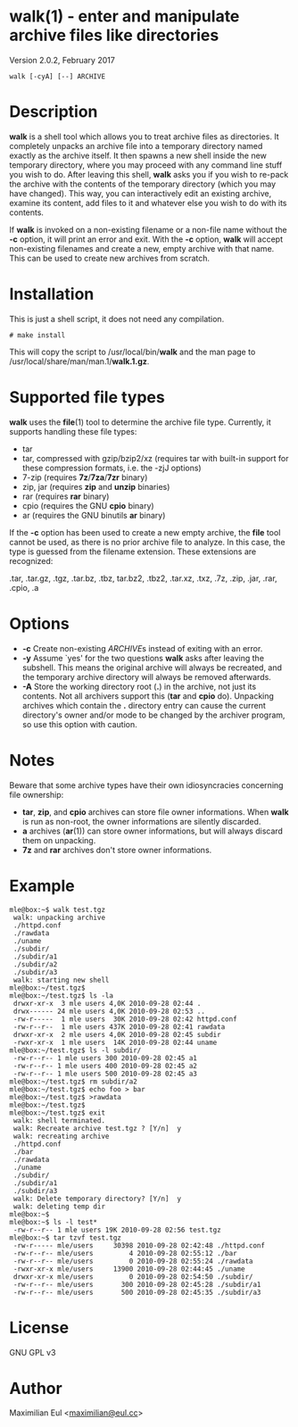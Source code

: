 [//]: # (This file was autogenerated from the man page with 'make README.md')

# walk(1) - enter and manipulate archive files like directories

Version 2.0.2, February 2017

```walk [-cyA] [--] ARCHIVE```

# Description

**walk** is a shell tool
which allows you to treat archive files as directories.
It completely unpacks an archive file
into a temporary directory named exactly as the archive itself.
It then spawns a new shell inside the new temporary directory,
where you may proceed with any command line stuff you wish to do.
After leaving this shell,
**walk** asks you if you wish to re-pack the archive
with the contents of the temporary directory (which you may have changed).
This way, you can interactively edit an existing archive,
examine its content, add files to it
and whatever else you wish to do with its contents.

If **walk** is invoked on a non-existing filename or a non-file name
without the **-c** option,
it will print an error and exit.
With the **-c** option, **walk** will accept non-existing filenames
and create a new, empty archive with that name.
This can be used to create new archives from scratch.

# Installation

This is just a shell script, it does not need any compilation.

```# make install```

This will copy the script to /usr/local/bin/**walk**
and the man page to /usr/local/share/man/man.1/**walk.1.gz**.

# Supported file types

**walk** uses the **file**(1) tool to determine the archive file type.
Currently, it supports handling these file types:

* tar
* tar, compressed with gzip/bzip2/xz
  (requires tar with built-in support for these compression formats,
  i.e. the -zjJ options)
* 7-zip
  (requires **7z**/**7za**/**7zr** binary)
* zip, jar
  (requires **zip** and **unzip** binaries)
* rar
  (requires **rar** binary)
* cpio
  (requires the GNU **cpio** binary)
* ar
  (requires the GNU binutils **ar** binary)

If the **-c** option has been used to create a new empty archive,
the **file** tool cannot be used,
as there is no prior archive file to analyze.
In this case, the type is guessed from the filename extension.
These extensions are recognized:

 .tar,
 .tar.gz, .tgz,
 .tar.bz, .tbz, tar.bz2, .tbz2,
 .tar.xz, .txz,
 .7z,
 .zip, .jar,
 .rar,
 .cpio,
 .a

# Options


* **-c**
  Create non-existing *ARCHIVE*s
  instead of exiting with an error.
* **-y**
  Assume `yes' for the two questions **walk** asks after leaving the subshell.
  This means the original archive will always be recreated,
  and the temporary archive directory will always be removed afterwards. 
* **-A**
  Store the working directory root (**.**) in the archive,
  not just its contents.
  Not all archivers support this
  (**tar** and **cpio** do).
  Unpacking archives which contain the **.** directory entry
  can cause the current directory's owner and/or mode to be changed
  by the archiver program,
  so use this option with caution.

# Notes

Beware that some archive types have their own idiosyncracies
concerning file ownership:

* **tar**, **zip**, and **cpio** archives
  can store file owner informations.
  When **walk** is run as non-root,
  the owner informations are silently discarded.
* **a** archives (**ar**(1)) can store owner informations,
  but will always discard them on unpacking.
* **7z** and **rar** archives don't store owner informations.

# Example


    mle@box:~$ walk test.tgz
     walk: unpacking archive
     ./httpd.conf
     ./rawdata
     ./uname
     ./subdir/
     ./subdir/a1
     ./subdir/a2
     ./subdir/a3
     walk: starting new shell
    mle@box:~/test.tgz$ 
    mle@box:~/test.tgz$ ls -la
     drwxr-xr-x  3 mle users 4,0K 2010-09-28 02:44 .
     drwx------ 24 mle users 4,0K 2010-09-28 02:53 ..
     -rw-r-----  1 mle users  30K 2010-09-28 02:42 httpd.conf
     -rw-r--r--  1 mle users 437K 2010-09-28 02:41 rawdata
     drwxr-xr-x  2 mle users 4,0K 2010-09-28 02:45 subdir
     -rwxr-xr-x  1 mle users  14K 2010-09-28 02:44 uname
    mle@box:~/test.tgz$ ls -l subdir/
     -rw-r--r-- 1 mle users 300 2010-09-28 02:45 a1
     -rw-r--r-- 1 mle users 400 2010-09-28 02:45 a2
     -rw-r--r-- 1 mle users 500 2010-09-28 02:45 a3
    mle@box:~/test.tgz$ rm subdir/a2
    mle@box:~/test.tgz$ echo foo > bar
    mle@box:~/test.tgz$ >rawdata
    mle@box:~/test.tgz$ 
    mle@box:~/test.tgz$ exit
     walk: shell terminated.
     walk: Recreate archive test.tgz ? [Y/n]  y
     walk: recreating archive
     ./httpd.conf
     ./bar
     ./rawdata
     ./uname
     ./subdir/
     ./subdir/a1
     ./subdir/a3
     walk: Delete temporary directory? [Y/n]  y
     walk: deleting temp dir
    mle@box:~$ 
    mle@box:~$ ls -l test*
     -rw-r--r-- 1 mle users 19K 2010-09-28 02:56 test.tgz
    mle@box:~$ tar tzvf test.tgz
     -rw-r----- mle/users     30398 2010-09-28 02:42:48 ./httpd.conf
     -rw-r--r-- mle/users         4 2010-09-28 02:55:12 ./bar
     -rw-r--r-- mle/users         0 2010-09-28 02:55:24 ./rawdata
     -rwxr-xr-x mle/users     13900 2010-09-28 02:44:45 ./uname
     drwxr-xr-x mle/users         0 2010-09-28 02:54:50 ./subdir/
     -rw-r--r-- mle/users       300 2010-09-28 02:45:28 ./subdir/a1
     -rw-r--r-- mle/users       500 2010-09-28 02:45:35 ./subdir/a3

# License

GNU GPL v3

# Author

Maximilian Eul <[maximilian@eul.cc](mailto:maximilian@eul.cc)>

